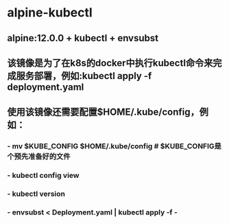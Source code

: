 # alpine-kubectl
## alpine:12.0.0 + kubectl + envsubst
## 该镜像是为了在k8s的docker中执行kubectl命令来完成服务部署，例如:kubectl apply -f deployment.yaml
## 使用该镜像还需要配置$HOME/.kube/config，例如：
###    - mv $KUBE_CONFIG $HOME/.kube/config   # $KUBE_CONFIG是个预先准备好的文件
###    - kubectl config view
###    - kubectl version
###    - envsubst < Deployment.yaml | kubectl apply -f -
